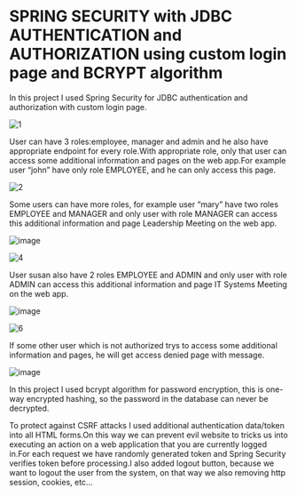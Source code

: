# SPRING SECURITY with  JDBC AUTHENTICATION and AUTHORIZATION using custom login page and BCRYPT  algorithm

In this project I used Spring Security for JDBC authentication and authorization with custom login page.

![1](https://user-images.githubusercontent.com/61464267/128599859-579db26a-7e12-4603-a6e2-a52112da9091.PNG)

User can have 3 roles:employee, manager and admin and he also have appropriate endpoint for every role.With appropriate role, only that user can access some additional information and pages on the web app.For example user “john” have only role EMPLOYEE, and he can only access this page.

![2](https://user-images.githubusercontent.com/61464267/128599906-2a32335c-66ed-49ab-babc-769419851fae.PNG)

Some users can have more roles, for example user “mary” have two roles EMPLOYEE and MANAGER and only user with role MANAGER can access this additional information and page Leadership Meeting on the web app.

![image](https://user-images.githubusercontent.com/61464267/128599930-f0e115c8-8f1a-457b-855c-41e99e9e3178.png)

![4](https://user-images.githubusercontent.com/61464267/128599956-c1955653-2b85-4550-8097-90c123c44ec2.PNG)

User susan also have 2 roles EMPLOYEE and ADMIN and only user with role ADMIN can access this additional information and page IT Systems Meeting on the web app.

![image](https://user-images.githubusercontent.com/61464267/128600009-6dbce57f-a1fa-4c53-8386-65d5279613ce.png)

![6](https://user-images.githubusercontent.com/61464267/128600035-26d42852-9153-4bcc-a579-0df85fee97fc.PNG)

If some other user which is not authorized trys to access some additional information and pages, he will get access denied page with message.

![image](https://user-images.githubusercontent.com/61464267/128600108-5f30c27f-4e83-4bc4-820c-b168bef13b17.png)

In this project I used bcrypt algorithm for password encryption, this is one-way encrypted hashing, so the password in the database can never be decrypted.

To protect against CSRF attacks I used additional authentication data/token into all HTML forms.On this way we can prevent evil website to tricks us into executing an action on a web application that you are currently logged in.For each request we have randomly generated token and Spring Security verifies token before processing.I also added logout button, because we want to logout the user from the system, on that way we also removing http session, cookies, etc…
